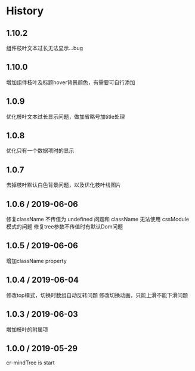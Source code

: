# History

## 1.10.2
组件枝叶文本过长无法显示...bug

## 1.10.0
增加组件枝叶及标题hover背景颜色，有需要可自行添加

## 1.0.9
优化枝叶文本过长显示问题，做加省略号加title处理

## 1.0.8
优化只有一个数据项时的显示

## 1.0.7
去掉枝叶默认白色背景问题，以及优化枝叶线图片

## 1.0.6 / 2019-06-06
修复className 不传值为 undefined 问题和 className 无法使用 cssModule 模式的问题
修复tree参数不传值时有默认Dom问题

## 1.0.5 / 2019-06-06
增加className property

## 1.0.4 / 2019-06-04
修改top模式，切换时数组自动反转问题
修改切换动画，只能上滑不能下滑问题

## 1.0.3 / 2019-06-03
增加枝叶的附属项

## 1.0.0 / 2019-05-29

cr-mindTree is start
